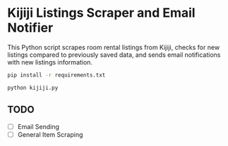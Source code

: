 # Kijiji Listings Scraper and Email Notifier

This Python script scrapes room rental listings from Kijiji, checks for new listings compared to previously saved data, and sends email notifications with new listings information.

```bash
pip install -r requirements.txt

python kijiji.py
```

## TODO

- [ ] Email Sending
- [ ] General Item Scraping
